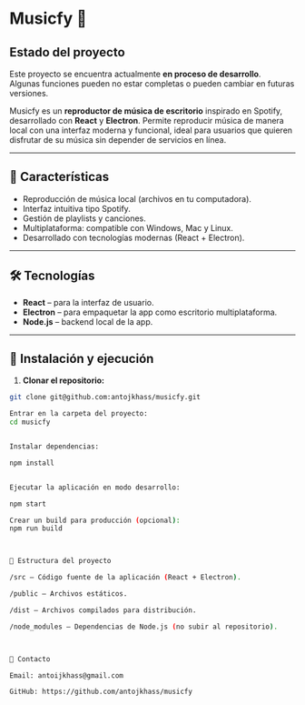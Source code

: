 # Musicfy 🎵

## Estado del proyecto
Este proyecto se encuentra actualmente **en proceso de desarrollo**.  
Algunas funciones pueden no estar completas o pueden cambiar en futuras versiones.

Musicfy es un **reproductor de música de escritorio** inspirado en Spotify, desarrollado con **React** y **Electron**. Permite reproducir música de manera local con una interfaz moderna y funcional, ideal para usuarios que quieren disfrutar de su música sin depender de servicios en línea.

---

## 🌟 Características

- Reproducción de música local (archivos en tu computadora).  
- Interfaz intuitiva tipo Spotify.  
- Gestión de playlists y canciones.  
- Multiplataforma: compatible con Windows, Mac y Linux.  
- Desarrollado con tecnologías modernas (React + Electron).  

---

## 🛠 Tecnologías

- **React** – para la interfaz de usuario.  
- **Electron** – para empaquetar la app como escritorio multiplataforma.  
- **Node.js** – backend local de la app.  

---

## 🚀 Instalación y ejecución

1. **Clonar el repositorio:**
```bash
git clone git@github.com:antojkhass/musicfy.git

Entrar en la carpeta del proyecto:
cd musicfy


Instalar dependencias:

npm install


Ejecutar la aplicación en modo desarrollo:

npm start

Crear un build para producción (opcional):
npm run build



📂 Estructura del proyecto

/src – Código fuente de la aplicación (React + Electron).

/public – Archivos estáticos.

/dist – Archivos compilados para distribución.

/node_modules – Dependencias de Node.js (no subir al repositorio).



🎯 Contacto

Email: antoijkhass@gmail.com

GitHub: https://github.com/antojkhass/musicfy
